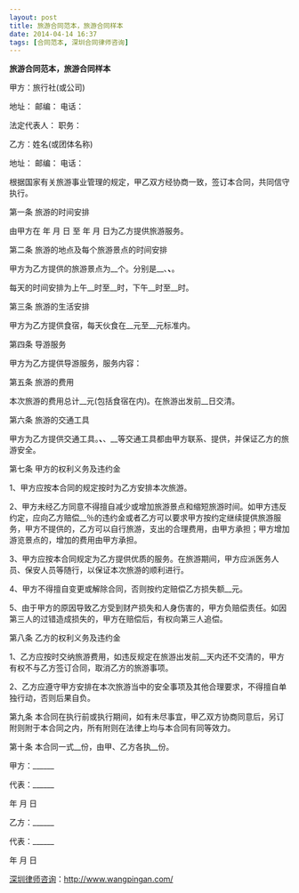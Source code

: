 ```yaml
---
layout: post
title: 旅游合同范本，旅游合同样本
date: 2014-04-14 16:37
tags: [合同范本, 深圳合同律师咨询]
---
```

<strong>旅游合同范本，旅游合同样本</strong>

甲方：旅行社(或公司)

地址： 邮编： 电话：

法定代表人： 职务：

乙方：姓名(或团体名称)

地址： 邮编： 电话：

根据国家有关旅游事业管理的规定，甲乙双方经协商一致，签订本合同，共同信守执行。

第一条 旅游的时间安排

由甲方在 年 月 日 至 年 月 日为乙方提供旅游服务。

第二条 旅游的地点及每个旅游景点的时间安排

甲方为乙方提供的旅游景点为__个。分别是__、__、__。

每天的时间安排为上午__时至__时，下午__时至__时。

第三条 旅游的生活安排

甲方为乙方提供食宿，每天伙食在__元至__元标准内。

第四条 导游服务

甲方为乙方提供导游服务，服务内容：

第五条 旅游的费用

本次旅游的费用总计__元(包括食宿在内)。在旅游出发前__日交清。

第六条 旅游的交通工具

甲方为乙方提供交通工具。__、__、__等交通工具都由甲方联系、提供，并保证乙方的旅游安全。

第七条 甲方的权利义务及违约金

1、甲方应按本合同的规定按时为乙方安排本次旅游。

2、甲方未经乙方同意不得擅自减少或增加旅游景点和缩短旅游时间。如甲方违反约定，应向乙方赔偿__％的违约金或者乙方可以要求甲方按约定继续提供旅游服务，甲方不提供的，乙方可以自行旅游，支出的合理费用，由甲方承担；甲方增加游览景点的，增加的费用由甲方承担。

3、甲方应按本合同规定为乙方提供优质的服务。在旅游期间，甲方应派医务人员、保安人员等随行，以保证本次旅游的顺利进行。

4、甲方不得擅自变更或解除合同，否则按约定赔偿乙方损失额__元。

5、由于甲方的原因导致乙方受到财产损失和人身伤害的，甲方负赔偿责任。如因第三人的过错造成损失的，甲方在赔偿后，有权向第三人追偿。

第八条 乙方的权利义务及违约金

1、乙方应按时交纳旅游费用，如违反规定在旅游出发前__天内还不交清的，甲方有权不与乙方签订合同，取消乙方的旅游事项。

2、乙方应遵守甲方安排在本次旅游当中的安全事项及其他合理要求，不得擅自单独行动，否则后果自负。

第九条 本合同在执行前或执行期间，如有未尽事宜，甲乙双方协商同意后，另订附则附于本合同之内，所有附则在法律上均与本合同有同等效力。

第十条 本合同一式__份，由甲、乙方各执__份。

甲方：______

代表：______

年 月 日

乙方：______

代表：______

年 月 日

<a href="http://www.wangpingan.com/">深圳律师咨询</a>：<a href="http://www.wangpingan.com/">http://www.wangpingan.com/</a>

